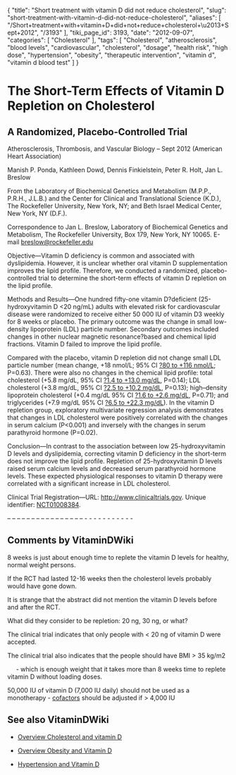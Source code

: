{
    "title": "Short treatment with vitamin D did not reduce cholesterol",
    "slug": "short-treatment-with-vitamin-d-did-not-reduce-cholesterol",
    "aliases": [
        "/Short+treatment+with+vitamin+D+did+not+reduce+cholesterol+\u2013+Sept+2012",
        "/3193"
    ],
    "tiki_page_id": 3193,
    "date": "2012-09-07",
    "categories": [
        "Cholesterol"
    ],
    "tags": [
        "Cholesterol",
        "atherosclerosis",
        "blood levels",
        "cardiovascular",
        "cholesterol",
        "dosage",
        "health risk",
        "high dose",
        "hypertension",
        "obesity",
        "therapeutic intervention",
        "vitamin d",
        "vitamin d blood test"
    ]
}


# The Short-Term Effects of Vitamin D Repletion on Cholesterol

## A Randomized, Placebo-Controlled Trial

Atherosclerosis, Thrombosis, and Vascular Biology – Sept 2012 (American Heart Association)

Manish P. Ponda, Kathleen Dowd, Dennis Finkielstein, Peter R. Holt, Jan L. Breslow

From the Laboratory of Biochemical Genetics and Metabolism (M.P.P., P.R.H., J.L.B.) and the Center for Clinical and Translational Science (K.D.), The Rockefeller University, New York, NY; and Beth Israel Medical Center, New York, NY (D.F.).

Correspondence to Jan L. Breslow, Laboratory of Biochemical Genetics and Metabolism, The Rockefeller University, Box 179, New York, NY 10065. E-mail breslow@rockefeller.edu

Objective—Vitamin D deficiency is common and associated with dyslipidemia. However, it is unclear whether oral vitamin D supplementation improves the lipid profile. Therefore, we conducted a randomized, placebo-controlled trial to determine the short-term effects of vitamin D repletion on the lipid profile.

Methods and Results—One hundred fifty-one vitamin D?deficient (25-hydroxyvitamin D <20 ng/mL) adults with elevated risk for cardiovascular disease were randomized to receive either 50 000 IU of vitamin D3 weekly for 8 weeks or placebo. The primary outcome was the change in small low-density lipoprotein (LDL) particle number. Secondary outcomes included changes in other nuclear magnetic resonance?based and chemical lipid fractions. Vitamin D failed to improve the lipid profile. 

Compared with the placebo, vitamin D repletion did not change small LDL particle number (mean change, +18 nmol/L; 95% CI [?80 to +116 nmol/L](?80%20to%20+116%20nmol/L); P=0.63). There were also no changes in the chemical lipid profile: total cholesterol (+5.8 mg/dL, 95% CI [?1.4 to +13.0 mg/dL](?1.4%20to%20+13.0%20mg/dL), P=0.14); LDL cholesterol (+3.8 mg/dL, 95% CI [?2.5 to +10.2 mg/dL](?2.5%20to%20+10.2%20mg/dL), P=0.13); high–density lipoprotein cholesterol (+0.4 mg/dL 95% CI [?1.6 to +2.6 mg/dL](?1.6%20to%20+2.6%20mg/dL), P=0.71); and triglycerides (+7.9 mg/dL 95% CI [?6.5 to +22.3 mg/dL](?6.5%20to%20+22.3%20mg/dL)). In the vitamin D repletion group, exploratory multivariate regression analysis demonstrates that changes in LDL cholesterol were positively correlated with the changes in serum calcium (P<0.001) and inversely with the changes in serum parathyroid hormone (P=0.02).

Conclusion—In contrast to the association between low 25-hydroxyvitamin D levels and dyslipidemia, correcting vitamin D deficiency in the short-term does not improve the lipid profile. Repletion of 25-hydroxyvitamin D levels raised serum calcium levels and decreased serum parathyroid hormone levels. These expected physiological responses to vitamin D therapy were correlated with a significant increase in LDL cholesterol.

Clinical Trial Registration—URL: http://www.clinicaltrials.gov. Unique identifier: [NCT01008384](http://clinicaltrials.gov/ct2/show/NCT01008384?term=NCT01008384&rank=1%20).

– – – – – – – – – – – – – – – – - - - - - - - - - - - 

## Comments by VitaminDWiki

8 weeks is just about enough time to replete the vitamin D levels for healthy, normal weight persons. 

If the RCT had lasted 12-16 weeks then the cholesterol levels probably would have gone down.

It is strange that the abstract did not mention the vitamin D levels before and after the RCT.

What did they consider to be repletion:  20 ng, 30 ng, or what?

The clinical trial indicates that only people with < 20 ng of vitamin D were accepted.

The clinical trial also indicates that the people should have BMI > 35 kg/m2 

&nbsp; &nbsp; &nbsp;- which is enough weight that it takes more than 8 weeks time to replete vitamin D without loading doses.

50,000 IU of vitamin D (7,000 IU daily) should not be used as a monotherapy - [cofactors](/tags/cofactors.html) should be adjusted if > 4,000 IU

## See also VitaminDWiki

* [Overview Cholesterol and vitamin D](/posts/overview-cholesterol-and-vitamin-d)

* [Overview Obesity and Vitamin D](/posts/overview-obesity-and-vitamin-d)

* [Hypertension and Vitamin D](/tags/hypertension-and-vitamin-d.html)